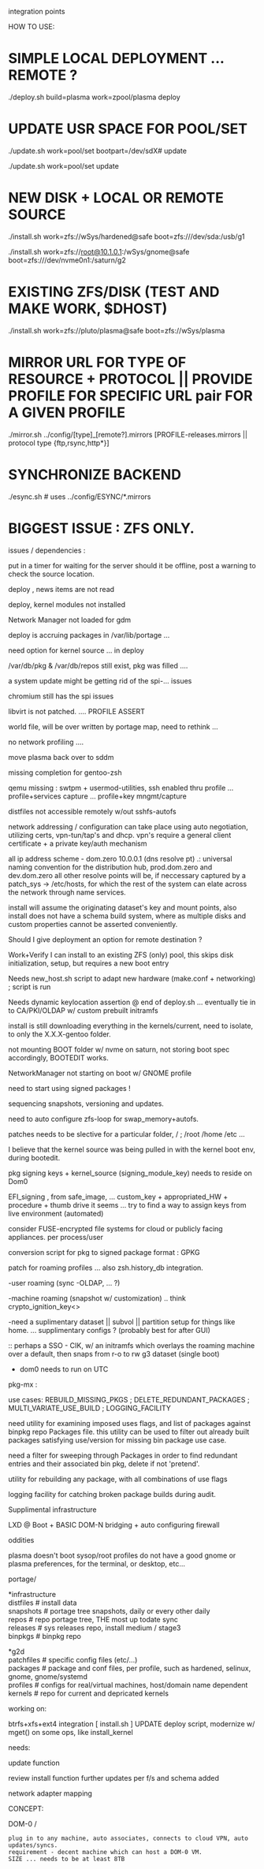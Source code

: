 integration points

HOW TO USE:

  # SIMPLE LOCAL DEPLOYMENT ... REMOTE ?

  ./deploy.sh build=plasma work=zpool/plasma deploy

  # UPDATE USR SPACE FOR POOL/SET

  ./update.sh work=pool/set bootpart=/dev/sdX# update

  ./update.sh work=pool/set update

  # NEW DISK + LOCAL OR REMOTE SOURCE

  ./install.sh work=zfs://wSys/hardened@safe boot=zfs:///dev/sda:/usb/g1

  ./install.sh work=zfs://root@10.1.0.1:/wSys/gnome@safe boot=zfs:///dev/nvme0n1:/saturn/g2

  # EXISTING ZFS/DISK (TEST AND MAKE WORK, $DHOST)

  ./install.sh work=zfs://pluto/plasma@safe boot=zfs://wSys/plasma

  # MIRROR URL FOR TYPE OF RESOURCE + PROTOCOL || PROVIDE PROFILE FOR SPECIFIC URL pair FOR A GIVEN PROFILE

  ./mirror.sh ../config/[type]_[remote?].mirrors [PROFILE-releases.mirrors || protocol type {ftp,rsync,http*}]

  # SYNCHRONIZE BACKEND

  ./esync.sh            # uses ../config/ESYNC/*.mirrors

  # BIGGEST ISSUE : ZFS ONLY.

issues / dependencies : <review>

  put in a timer for waiting for the server should it be offline, post a warning to check the source location.

  deploy , news items are not read

  deploy, kernel modules not installed

  Network Manager not loaded for gdm

  deploy is accruing packages in /var/lib/portage ...

  need option for kernel source ... in deploy

  /var/db/pkg & /var/db/repos still exist, pkg was filled ....

  a system update might be getting rid of the spi-... issues

  chromium still has the spi issues

  libvirt is not patched. .... PROFILE ASSERT

  world file, will be over written by portage map, need to rethink ...

  no network profiling ....

  move plasma back over to sddm

  missing completion for gentoo-zsh

  qemu missing : swtpm + usermod-utilities, ssh enabled thru profile ... profile+services capture ... profile+key mngmt/capture

  distfiles not accessible remotely w/out sshfs-autofs

  network addressing / configuration can take place using auto negotiation, utilizing certs, vpn-tun/tap's and dhcp. vpn's require a general client certificate + a private key/auth mechanism


  all ip address scheme - dom.zero 10.0.0.1 (dns resolve pt) .: universal naming convention for the distribution hub, prod.dom.zero and dev.dom.zero
  all other resolve points will be, if neccessary captured by a patch_sys -> /etc/hosts, for which the rest of the system can elate across the network through name services.

  install will assume the originating dataset's key and mount points, also install does not have a schema build system, where as multiple disks and custom properties cannot be asserted conveniently. 

  Should I give deployment an option for remote destination ? 

  Work+Verify I can install to an existing ZFS (only) pool, this skips disk initialization, setup, but requires a new boot entry

  Needs new_host.sh script to adapt new hardware (make.conf + networking) ; script is run 

  Needs dynamic keylocation assertion @ end of deploy.sh ... eventually tie in to CA/PKI/OLDAP w/ custom prebuilt initramfs 

  install is still downloading everything in the kernels/current, need to isolate, to only the X.X.X-gentoo folder.

  not mounting BOOT folder w/ nvme on saturn, not storing boot spec accordingly, BOOTEDIT works.

  NetworkManager not starting on boot w/ GNOME profile

  need to start using signed packages !

  sequencing snapshots, versioning and updates.

  need to auto configure zfs-loop for swap_memory+autofs.

  patches needs to be slective for a particular folder, / ; /root /home /etc ...

  I believe that the kernel source was being pulled in with the kernel boot env, during bootedit.

  pkg signing keys + kernel_source (signing_module_key) needs to reside on Dom0

  EFI_signing , from safe_image, ... custom_key + appropriated_HW + procedure + thumb drive it seems ...
  try to find a way to assign keys from live environment (automated) 

  consider FUSE-encrypted file systems for cloud or publicly facing appliances. per process/user

  conversion script for pkg to signed package format : GPKG

  patch for roaming profiles ... also zsh.history_db integration.

  -user roaming (sync -OLDAP, ... ?)

  -machine roaming (snapshot w/ customization) .. think crypto_ignition_key<>

  -need a suplimentary dataset || subvol || partition setup for things like home. ... supplimentary configs ? (probably best for after GUI)

  :: perhaps a SSO - CIK, w/ an initramfs which overlays the roaming machine over a default, then snaps from r-o to rw g3 dataset (single boot)

 - dom0 needs to run on UTC

pkg-mx :

  use cases: REBUILD_MISSING_PKGS ; DELETE_REDUNDANT_PACKAGES ; MULTI_VARIATE_USE_BUILD ; LOGGING_FACILITY

  need utility for examining imposed uses flags, and list of packages against binpkg repo Packages file.
  this utility can be used to filter out already built packages satisfying use/version for missing bin package use case.

  need a filter for sweeping through Packages in order to find redundant entries and their associated bin pkg, delete if not 'pretend'.

  utility for rebuilding any package, with all combinations of use flags
    
  logging facility for catching broken package builds during audit.


Supplimental infrastructure

  LXD @ Boot + BASIC DOM-N bridging + auto configuring firewall

oddities

  plasma doesn't boot
  sysop/root profiles do not have a good gnome or plasma preferences, for the terminal, or desktop, etc...


portage/

  *infrastructure\
  distfiles       # install data\
  snapshots       # portage tree snapshots, daily or every other daily\
  repos           # repo portage tree, THE most up todate sync\
  releases        # sys releases repo, install medium / stage3\
  binpkgs         # binpkg repo
  
  *g2d\
  patchfiles      # specific config files (etc/...)\
  packages        # package and conf files, per profile, such as hardened, selinux, gnome, gnome/systemd\
  profiles        # configs for real/virtual machines, host/domain name dependent\
  kernels         # repo for current and depricated kernels


working on:

  btrfs+xfs+ext4 integration [ install.sh ]
  UPDATE deploy script, modernize w/ mget() on some ops, like install_kernel


needs:

  update function
  
  review install function
  further updates per f/s and schema added

  network adapter mapping


CONCEPT:

  DOM-0 / 

    plug in to any machine, auto associates, connects to cloud VPN, auto updates/syncs.
    requirement - decent machine which can host a DOM-0 VM. 
    SIZE ... needs to be at least 8TB

